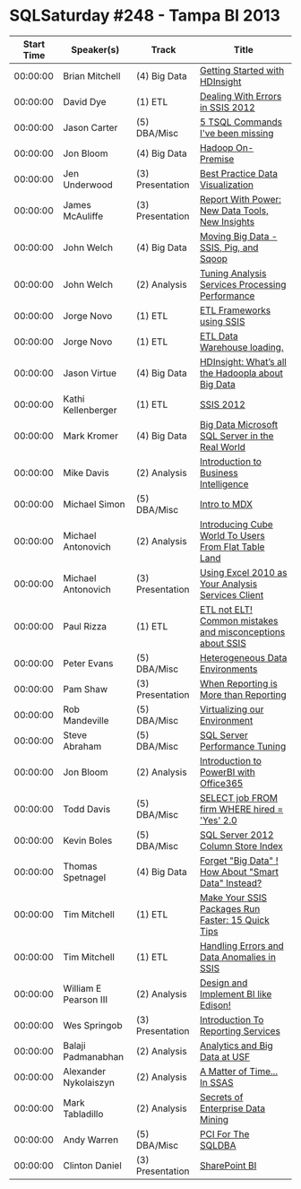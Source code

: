 # SQLSaturday #248 - Tampa BI 2013
Start Time|Speaker(s)|Track|Title
---|---|---|---
00:00:00|Brian Mitchell|(4) Big Data|[Getting Started with HDInsight](10757.md)
00:00:00|David Dye|(1) ETL|[Dealing With Errors in SSIS 2012](13006.md)
00:00:00|Jason Carter|(5) DBA/Misc|[5 TSQL Commands I've been missing](15791.md)
00:00:00|Jon Bloom|(4) Big Data|[Hadoop On-Premise](16041.md)
00:00:00|Jen Underwood|(3) Presentation|[Best Practice Data Visualization](16515.md)
00:00:00|James McAuliffe|(3) Presentation|[Report With Power: New Data Tools, New Insights](16971.md)
00:00:00|John Welch|(4) Big Data|[Moving Big Data - SSIS, Pig, and Sqoop](17205.md)
00:00:00|John Welch|(2) Analysis|[Tuning Analysis Services Processing Performance](17207.md)
00:00:00|Jorge Novo|(1) ETL|[ ETL Frameworks using SSIS](17370.md)
00:00:00|Jorge Novo|(1) ETL|[ETL Data Warehouse loading.](17371.md)
00:00:00|Jason Virtue|(4) Big Data|[HDInsight: What’s all the Hadoopla about Big Data](17807.md)
00:00:00|Kathi Kellenberger|(1) ETL|[SSIS 2012](18416.md)
00:00:00|Mark Kromer|(4) Big Data|[Big Data  Microsoft SQL Server in the Real World](19676.md)
00:00:00|Mike Davis|(2) Analysis|[Introduction to Business Intelligence](19968.md)
00:00:00|Michael Simon|(5) DBA/Misc|[Intro to MDX](20370.md)
00:00:00|Michael Antonovich|(2) Analysis|[Introducing Cube World To Users From Flat Table Land](20481.md)
00:00:00|Michael Antonovich|(3) Presentation|[Using Excel 2010 as Your Analysis Services Client](20483.md)
00:00:00|Paul Rizza|(1) ETL|[ETL not ELT!  Common mistakes and misconceptions about SSIS](21790.md)
00:00:00|Peter Evans|(5) DBA/Misc|[Heterogeneous Data Environments](21943.md)
00:00:00|Pam Shaw|(3) Presentation|[When Reporting is More than Reporting](22327.md)
00:00:00|Rob Mandeville|(5) DBA/Misc|[Virtualizing our Environment](23362.md)
00:00:00|Steve Abraham|(5) DBA/Misc|[SQL Server Performance Tuning](25669.md)
00:00:00|Jon Bloom|(2) Analysis|[Introduction to PowerBI with Office365](26014.md)
00:00:00|Todd Davis|(5) DBA/Misc|[SELECT job FROM firm WHERE hired = 'Yes' 2.0](26060.md)
00:00:00|Kevin Boles|(5) DBA/Misc|[SQL Server 2012 Column Store Index](26212.md)
00:00:00|Thomas Spetnagel|(4) Big Data|[Forget "Big Data" ! How About "Smart Data" Instead?](26539.md)
00:00:00|Tim Mitchell|(1) ETL|[Make Your SSIS Packages Run Faster: 15 Quick Tips](26604.md)
00:00:00|Tim Mitchell|(1) ETL|[Handling Errors and Data Anomalies in SSIS](26605.md)
00:00:00|William E Pearson III|(2) Analysis|[Design and Implement BI like Edison! ](28117.md)
00:00:00|Wes Springob|(3) Presentation|[Introduction To Reporting Services](28272.md)
00:00:00| Balaji Padmanabhan|(2) Analysis|[Analytics and Big Data at USF](28273.md)
00:00:00|Alexander Nykolaiszyn|(2) Analysis|[A Matter of Time... In SSAS](34548.md)
00:00:00|Mark Tabladillo|(2) Analysis|[Secrets of Enterprise Data Mining](34724.md)
00:00:00|Andy Warren|(5) DBA/Misc|[PCI For The SQLDBA](9575.md)
00:00:00|Clinton Daniel|(3) Presentation|[SharePoint BI](9883.md)
